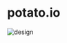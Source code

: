# potato.io

![design](https://github.com/mrsideshowjack/potato.io/blob/master/potato-4.jpg?raw=true)
